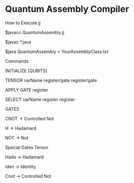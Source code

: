# Quantum Assembly Compiler

How to Execute jj 

$javacc QuantumAssembly.jj

$javac *.java

$java QuantumAssembly < YourAssemblyClass.txt

Commands

INITIALIZE [QUBITS]

TENSOR varName register/gate register/gate

APPLY GATE register

SELECT varName register register

GATES

CNOT -> Controlled Not

H -> Hadamard

NOT -> Not

Special Gates Tensor

Hada -> Hadamard

Iden -> Identity

Cnot -> Controlled Not

